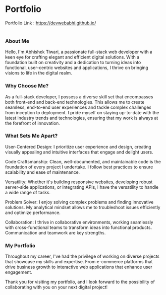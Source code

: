 # Portfolio
Portfolio Link : https://devwebabhi.github.io/<br/><br/>
<h3>About Me
</h3>
Hello, I'm Abhishek Tiwari, a passionate  full-stack web developer with a keen eye for crafting elegant and efficient digital solutions. With a foundation built on creativity and a dedication to turning ideas into functional, user-centric websites and applications, I thrive on bringing visions to life in the digital realm.

<h3>Why Choose Me?</h3>

As a full-stack developer, I possess a diverse skill set that encompasses both front-end and back-end technologies. This allows me to create seamless, end-to-end user experiences and tackle complex challenges from inception to deployment. I pride myself on staying up-to-date with the latest industry trends and technologies, ensuring that my work is always at the forefront of innovation.

<h3>What Sets Me Apart?</h3>

User-Centered Design: I prioritize user experience and design, creating visually appealing and intuitive interfaces that engage and delight users.

Code Craftsmanship: Clean, well-documented, and maintainable code is the foundation of every project I undertake. I follow best practices to ensure scalability and ease of maintenance.

Versatility: Whether it's building responsive websites, developing robust server-side applications, or integrating APIs, I have the versatility to handle a wide range of tasks.

Problem Solver: I enjoy solving complex problems and finding innovative solutions. My analytical mindset allows me to troubleshoot issues efficiently and optimize performance.

Collaboration: I thrive in collaborative environments, working seamlessly with cross-functional teams to transform ideas into functional products. Communication and teamwork are key strengths.

<h3>My Portfolio</h3>

Throughout my career, I've had the privilege of working on diverse projects that showcase my skills and expertise. From e-commerce platforms that drive business growth to interactive web applications that enhance user engagement.

Thank you for visiting my portfolio, and I look forward to the possibility of collaborating with you on your next digital project!
